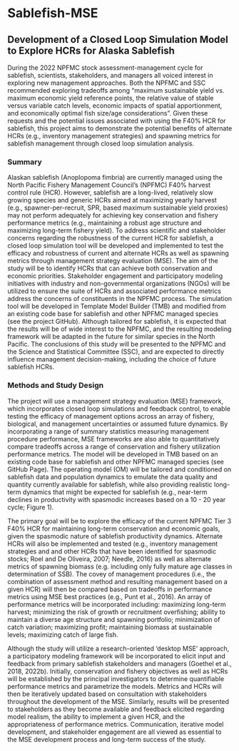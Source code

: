 # Sablefish-MSE

## Development of a Closed Loop Simulation Model to Explore HCRs for Alaska Sablefish

During the 2022 NPFMC stock assessment-management cycle for sablefish, scientists, stakeholders, and managers all voiced interest in exploring new management approaches. Both the NPFMC and SSC recommended exploring tradeoffs among “maximum sustainable yield vs. maximum economic yield reference points, the relative value of stable versus variable catch levels, economic impacts of spatial apportionment, and economically optimal fish size/age considerations”. Given these requests and the potential issues associated with using the F40% HCR for sablefish, this project aims to demonstrate the potential benefits of alternate HCRs (e.g., inventory management strategies) and spawning metrics for sablefish management through closed loop simulation analysis.


### Summary

Alaskan sablefish (Anoplopoma fimbria) are currently managed using the North Pacific Fishery Management Council’s (NPFMC) F40% harvest control rule (HCR). However, sablefish are a long-lived, relatively slow growing species and generic HCRs aimed at maximizing yearly harvest (e.g., spawner-per-recruit, SPR, based maximum sustainable yield proxies) may not perform adequately for achieving key conservation and fishery performance metrics (e.g., maintaining a robust age structure and maximizing long-term fishery yield). To address scientific and stakeholder concerns regarding the robustness of the current HCR for sablefish, a closed loop simulation tool will be developed and implemented to test the efficacy and robustness of current and alternate HCRs as well as spawning metrics through management strategy evaluation (MSE). The aim of the study will be to identify HCRs that can achieve both conservation and economic priorities. Stakeholder engagement and participatory modeling initiatives with industry and non-governmental organizations (NGOs) will be utilized to ensure the suite of HCRs and associated performance metrics address the concerns of constituents in the NPFMC process. The simulation tool will be developed in Template Model Builder (TMB) and modified from an existing code base for sablefish and other NPFMC managed species (see the project GitHub). Although tailored for sablefish, it is expected that the results will be of wide interest to the NPFMC, and the resulting modeling framework will be adapted in the future for similar species in the North Pacific. The conclusions of this study will be presented to the NPFMC and the Science and Statistical Committee (SSC), and are expected to directly influence management decision-making, including the choice of future sablefish HCRs.


### Methods and Study Design

The project will use a management strategy evaluation (MSE) framework, which incorporates closed loop simulations and feedback control, to enable testing the efficacy of management options across an array of fishery, biological, and management uncertainties or assumed future dynamics. By incorporating a range of summary statistics measuring management procedure performance, MSE frameworks are also able to quantitatively compare tradeoffs across a range of conservation and fishery utilization performance metrics. The model will be developed in TMB based on an existing code base for sablefish and other NPFMC managed species (see GitHub Page). The operating model (OM) will be tailored and conditioned on sablefish data and population dynamics to emulate the data quality and quantity currently available for sablefish, while also providing realistic long-term dynamics that might be expected for sablefish (e.g., near-term declines in productivity with spasmodic increases based on a 10 - 20 year cycle; Figure 1).

The primary goal will be to explore the efficacy of the current NPFMC Tier 3 F40% HCR for maintaining long-term conservation and economic goals, given the spasmodic nature of sablefish productivity dynamics. Alternate HCRs will also be implemented and tested (e.g., inventory management strategies and and other HCRs that have been identified for spasmodic stocks; Roel and De Oliveira, 2007; Needle, 2016) as well as alternate metrics of spawning biomass (e.g. including only fully mature age classes in determination of SSB). The covey of management procedures (i.e., the combination of assessment method and resulting management based on a given HCR) will then be compared based on tradeoffs in performance metrics using MSE best practices (e.g., Punt et al., 2016). An array of performance metrics will be incorporated including: maximizing long-term harvest; minimizing the risk of growth or recruitment overfishing; ability to maintain a diverse age structure and spawning portfolio; minimization of catch variation; maximizing profit; maintaining biomass at sustainable levels; maximizing catch of large fish. 

Although the study will utilize a research-oriented ‘desktop MSE’ approach, a participatory modeling framework will be incorporated to elicit input and feedback from primary sablefish stakeholders and managers (Goethel et al., 2018, 2022b). Initially, conservation and fishery objectives as well as HCRs will be established by the principal investigators to determine quantifiable performance metrics and parametrize the models. Metrics and HCRs will then be iteratively updated based on consultation with stakeholders throughout the development of the MSE. Similarly, results will be presented to stakeholders as they become available and feedback elicited regarding model realism, the ability to implement a given HCR, and the appropriateness of performance metrics. Communication, iterative model development, and stakeholder engagement are all viewed as essential to the MSE development process and long-term success of the study.
